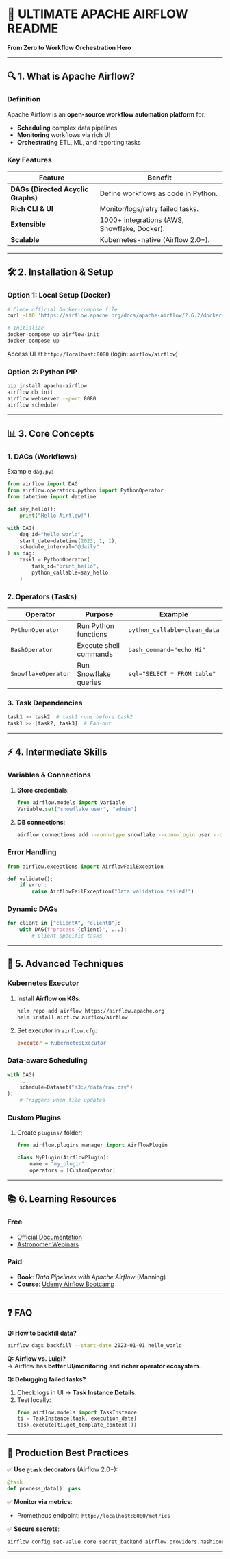 # **📖 ULTIMATE APACHE AIRFLOW README**  
**From Zero to Workflow Orchestration Hero**  

---

## **🔍 1. What is Apache Airflow?**  
### **Definition**  
Apache Airflow is an **open-source workflow automation platform** for:  
- **Scheduling** complex data pipelines  
- **Monitoring** workflows via rich UI  
- **Orchestrating** ETL, ML, and reporting tasks  

### **Key Features**  
| Feature               | Benefit                                                                 |
|-----------------------|-------------------------------------------------------------------------|
| **DAGs (Directed Acyclic Graphs)** | Define workflows as code in Python.               |
| **Rich CLI & UI**     | Monitor/logs/retry failed tasks.                                       |
| **Extensible**        | 1000+ integrations (AWS, Snowflake, Docker).                          |
| **Scalable**         | Kubernetes-native (Airflow 2.0+).                                     |

---

## **🛠 2. Installation & Setup**  

### **Option 1: Local Setup (Docker)**
```bash
# Clone official Docker-compose file
curl -LfO 'https://airflow.apache.org/docs/apache-airflow/2.6.2/docker-compose.yaml'

# Initialize
docker-compose up airflow-init
docker-compose up
```
Access UI at `http://localhost:8080` (login: `airflow/airflow`)

### **Option 2: Python PIP**
```bash
pip install apache-airflow
airflow db init
airflow webserver --port 8080
airflow scheduler
```

---

## **📊 3. Core Concepts**  
### **1. DAGs (Workflows)**  
Example `dag.py`:  
```python
from airflow import DAG
from airflow.operators.python import PythonOperator
from datetime import datetime

def say_hello():
    print("Hello Airflow!")

with DAG(
    dag_id="hello_world",
    start_date=datetime(2023, 1, 1),
    schedule_interval="@daily"
) as dag:
    task1 = PythonOperator(
        task_id="print_hello",
        python_callable=say_hello
    )
```

### **2. Operators (Tasks)**  
| Operator           | Purpose                          | Example                      |
|--------------------|----------------------------------|------------------------------|
| `PythonOperator`   | Run Python functions            | `python_callable=clean_data` |
| `BashOperator`     | Execute shell commands          | `bash_command="echo Hi"`     |
| `SnowflakeOperator`| Run Snowflake queries           | `sql="SELECT * FROM table"`  |

### **3. Task Dependencies**  
```python
task1 >> task2  # task1 runs before task2
task1 >> [task2, task3]  # Fan-out
```

---

## **⚡ 4. Intermediate Skills**  
### **Variables & Connections**  
1. **Store credentials**:  
   ```python
   from airflow.models import Variable
   Variable.set("snowflake_user", "admin")
   ```
2. **DB connections**:  
   ```bash
   airflow connections add --conn-type snowflake --conn-login user --conn-password pass
   ```

### **Error Handling**  
```python
from airflow.exceptions import AirflowFailException

def validate():
    if error:
        raise AirflowFailException("Data validation failed!")
```

### **Dynamic DAGs**  
```python
for client in ["clientA", "clientB"]:
    with DAG(f"process_{client}", ...):
        # Client-specific tasks
```

---

## **🚀 5. Advanced Techniques**  
### **Kubernetes Executor**  
1. Install **Airflow on K8s**:  
   ```bash
   helm repo add airflow https://airflow.apache.org
   helm install airflow airflow/airflow
   ```
2. Set executor in `airflow.cfg`:  
   ```ini
   executor = KubernetesExecutor
   ```

### **Data-aware Scheduling**  
```python
with DAG(
    ...
    schedule=Dataset("s3://data/raw.csv")
):
    # Triggers when file updates
```

### **Custom Plugins**  
1. Create `plugins/` folder:  
   ```python
   from airflow.plugins_manager import AirflowPlugin

   class MyPlugin(AirflowPlugin):
       name = "my_plugin"
       operators = [CustomOperator]
   ```

---

## **📚 6. Learning Resources**  
### **Free**  
- [Official Documentation](https://airflow.apache.org/docs/)  
- [Astronomer Webinars](https://www.astronomer.io/events/webinars/)  

### **Paid**  
- **Book**: *Data Pipelines with Apache Airflow* (Manning)  
- **Course**: [Udemy Airflow Bootcamp](https://www.udemy.com/course/the-ultimate-hands-on-course-to-master-apache-airflow/)  

---

## **❓ FAQ**  
**Q: How to backfill data?**  
```bash
airflow dags backfill --start-date 2023-01-01 hello_world
```

**Q: Airflow vs. Luigi?**  
→ Airflow has **better UI/monitoring** and **richer operator ecosystem**.  

**Q: Debugging failed tasks?**  
1. Check logs in UI → **Task Instance Details**.  
2. Test locally:  
   ```python
   from airflow.models import TaskInstance
   ti = TaskInstance(task, execution_date)
   task.execute(ti.get_template_context())
   ```

---

## **🎯 Production Best Practices**  
✅ **Use `@task` decorators** (Airflow 2.0+):  
   ```python
   @task
   def process_data(): pass
   ```

✅ **Monitor via metrics**:  
   - Prometheus endpoint: `http://localhost:8080/metrics`  

✅ **Secure secrets**:  
   ```bash
   airflow config set-value core secret_backend airflow.providers.hashicorp.secrets.vault
   ```

---
